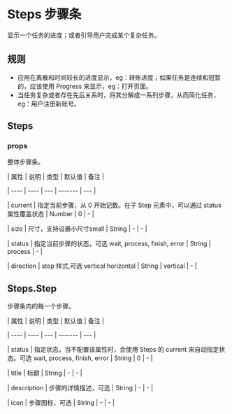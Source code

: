 # Steps 步骤条

显示一个任务的进度；或者引导用户完成某个复杂任务。

## 规则

- 应用在离散和时间较长的进度显示，eg：转账进度；如果任务是连续和短暂的，应该使用 Progress 来显示，eg：打开页面。
- 当任务复杂或者存在先后关系时，将其分解成一系列步骤，从而简化任务，eg：用户注册新账号。

## Steps

### props

整体步骤条。

| 属性 | 说明 | 类型 | 默认值 | 备注 |

| ---- | ---- | --- | ------- | --- |

| current | 指定当前步骤，从 0 开始记数。在子 Step 元素中，可以通过 status 属性覆盖状态 | Number | 0 | - |

| size | 尺寸，支持设置小尺寸small | String | - | - |

| status | 指定当前步骤的状态，可选 wait, process, finish, error | String | process | - |

| direction | step 样式,可选 vertical horizontal | String | vertical | - |

## Steps.Step

步骤条内的每一个步骤。

| 属性 | 说明 | 类型 | 默认值 | 备注 |

| ---- | ---- | --- | ------- | --- |

| status | 指定状态。当不配置该属性时，会使用 Steps 的 current 来自动指定状态。可选 wait, process, finish, error | String | 0 | - |

| title | 标题 | String | - | - |

| description | 步骤的详情描述，可选 | String | - | - |

| icon | 步骤图标，可选 | String | - | - |
